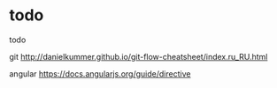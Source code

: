 # todo
todo



git 
http://danielkummer.github.io/git-flow-cheatsheet/index.ru_RU.html

angular
https://docs.angularjs.org/guide/directive

